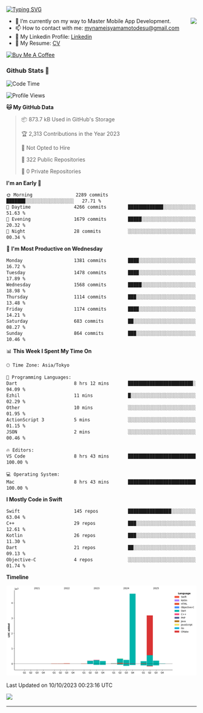 
[![Typing SVG](https://readme-typing-svg.demolab.com/?lines=Thank+You+For+Visiting!!;You+Are+Welcome✨;I+am+Kyo+Yamamoto;Mobile+Developer)](https://git.io/typing-svg)
<p>
<img align="right" src="https://media.giphy.com/media/26ufdb3cYKwbRtYVW/giphy.gif" style="max-width:100%;" height="150px">

- 🌱 I’m currently on my way to Master Mobile App Development.
- 📫 How to contact with me: mynameisyamamotodesu@gmail.com
- 🔗 My Linkedin Profile: [Linkedin](https://www.linkedin.com/in/kyo-yamamoto-a2ab50239)
- 🔗 My Resume: [CV](https://www.kickresume.com/cv/ZWKvXV/)

<a href="https://www.buymeacoffee.com/kyoyamamoto" target="_blank"><img src="https://cdn.buymeacoffee.com/buttons/default-orange.png" alt="Buy Me A Coffee" height="41" width="174"></a>

### Github Stats 🥇 
<!--START_SECTION:waka-->
![Code Time](http://img.shields.io/badge/Code%20Time-575%20hrs%2049%20mins-blue)

![Profile Views](http://img.shields.io/badge/Profile%20Views-16-blue)

**🐱 My GitHub Data** 

> 📦 873.7 kB Used in GitHub's Storage 
 > 
> 🏆 2,313 Contributions in the Year 2023
 > 
> 🚫 Not Opted to Hire
 > 
> 📜 322 Public Repositories 
 > 
> 🔑 0 Private Repositories 
 > 
**I'm an Early 🐤** 

```text
🌞 Morning                2289 commits        ███████░░░░░░░░░░░░░░░░░░   27.71 % 
🌆 Daytime                4266 commits        █████████████░░░░░░░░░░░░   51.63 % 
🌃 Evening                1679 commits        █████░░░░░░░░░░░░░░░░░░░░   20.32 % 
🌙 Night                  28 commits          ░░░░░░░░░░░░░░░░░░░░░░░░░   00.34 % 
```
📅 **I'm Most Productive on Wednesday** 

```text
Monday                   1381 commits        ████░░░░░░░░░░░░░░░░░░░░░   16.72 % 
Tuesday                  1478 commits        ████░░░░░░░░░░░░░░░░░░░░░   17.89 % 
Wednesday                1568 commits        █████░░░░░░░░░░░░░░░░░░░░   18.98 % 
Thursday                 1114 commits        ███░░░░░░░░░░░░░░░░░░░░░░   13.48 % 
Friday                   1174 commits        ████░░░░░░░░░░░░░░░░░░░░░   14.21 % 
Saturday                 683 commits         ██░░░░░░░░░░░░░░░░░░░░░░░   08.27 % 
Sunday                   864 commits         ███░░░░░░░░░░░░░░░░░░░░░░   10.46 % 
```


📊 **This Week I Spent My Time On** 

```text
🕑︎ Time Zone: Asia/Tokyo

💬 Programming Languages: 
Dart                     8 hrs 12 mins       ████████████████████████░   94.09 % 
Ezhil                    11 mins             █░░░░░░░░░░░░░░░░░░░░░░░░   02.29 % 
Other                    10 mins             ░░░░░░░░░░░░░░░░░░░░░░░░░   01.95 % 
ActionScript 3           5 mins              ░░░░░░░░░░░░░░░░░░░░░░░░░   01.15 % 
JSON                     2 mins              ░░░░░░░░░░░░░░░░░░░░░░░░░   00.46 % 

🔥 Editors: 
VS Code                  8 hrs 43 mins       █████████████████████████   100.00 % 

💻 Operating System: 
Mac                      8 hrs 43 mins       █████████████████████████   100.00 % 
```

**I Mostly Code in Swift** 

```text
Swift                    145 repos           ████████████████░░░░░░░░░   63.04 % 
C++                      29 repos            ███░░░░░░░░░░░░░░░░░░░░░░   12.61 % 
Kotlin                   26 repos            ███░░░░░░░░░░░░░░░░░░░░░░   11.30 % 
Dart                     21 repos            ██░░░░░░░░░░░░░░░░░░░░░░░   09.13 % 
Objective-C              4 repos             ░░░░░░░░░░░░░░░░░░░░░░░░░   01.74 % 
```



**Timeline**

![Lines of Code chart](https://raw.githubusercontent.com/YamamotoDesu/YamamotoDesu/main/assets/bar_graph.png)


 Last Updated on 10/10/2023 00:23:16 UTC
<!--END_SECTION:waka-->

![](https://github-profile-summary-cards.vercel.app/api/cards/profile-details?username=YamamotoDesu&theme=vue)

----
